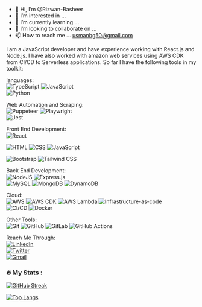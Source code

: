 - 👋 Hi, I’m @Rizwan-Basheer
- 👀 I’m interested in ...
- 🌱 I’m currently learning ...
- 💞️ I’m looking to collaborate on ...
- 📫 How to reach me ... usmanbg50@gmail.com

<!---
Rizwan-Basheer/Rizwan-Basheer is a ✨ special ✨ repository because its `README.md` (this file) appears on your GitHub profile.
You can click the Preview link to take a look at your changes.
--->

I am a JavaScript developer and have experience working with React.js and Node.js. I have also worked with amazon web services using AWS CDK from CI/CD to Serverless applications.
So far I have the following tools in my toolkit:

languages:  
![TypeScript](https://img.shields.io/badge/typescript-%23007ACC.svg?style=for-the-badge&logo=typescript&logoColor=white)
![JavaScript](https://img.shields.io/badge/javascript-%23323330.svg?style=for-the-badge&logo=javascript&logoColor=%23F7DF1E)  
![Python](https://img.shields.io/badge/Python-3776AB?style=for-the-badge&logo=python&logoColor=white)

Web Automation and Scraping:  
![Puppeteer](https://img.shields.io/badge/Puppeteer-40B5A4.svg?style=for-the-badge&logo=Puppeteer&logoColor=white) ![Playwright](https://img.shields.io/badge/Playwright-2EAD33.svg?style=for-the-badge&logo=Playwright&logoColor=white)  
![Jest](https://img.shields.io/badge/Jest-C21325?style=for-the-badge&logo=jest&logoColor=white)

Front End Development:  
![React](https://img.shields.io/badge/react-%2320232a.svg?style=for-the-badge&logo=react&logoColor=%2361DAFB)

![HTML](https://img.shields.io/badge/HTML5-E34F26?style=for-the-badge&logo=html5&logoColor=white)
![CSS](https://img.shields.io/badge/CSS3-1572B6?style=for-the-badge&logo=css3&logoColor=white)
![JavaScript](https://img.shields.io/badge/javascript-%23323330.svg?style=for-the-badge&logo=javascript&logoColor=%23F7DF1E)

![Bootstrap](https://img.shields.io/badge/Bootstrap-563D7C?style=for-the-badge&logo=bootstrap&logoColor=white)
![Tailwind CSS](https://img.shields.io/badge/Tailwind%20CSS-38B2AC?style=for-the-badge&logo=tailwind-css&logoColor=white)

Back End Development:  
![NodeJS](https://img.shields.io/badge/node.js-6DA55F?style=for-the-badge&logo=node.js&logoColor=white)
![Express.js](https://img.shields.io/badge/express.js-%23404d59.svg?style=for-the-badge&logo=express&logoColor=%2361DAFB)  
![MySQL](https://img.shields.io/badge/MySQL-00000F?style=for-the-badge&logo=mysql&logoColor=white)
![MongoDB](https://img.shields.io/badge/MongoDB-4EA94B?style=for-the-badge&logo=mongodb&logoColor=white)
![DynamoDB](https://img.shields.io/badge/DynamoDB-4053D6?style=for-the-badge&logo=amazon-dynamodb&logoColor=white)

Cloud:  
![AWS](https://img.shields.io/badge/AWS-232F3E?style=for-the-badge&logo=amazon-aws&logoColor=white)
![AWS CDK](https://img.shields.io/badge/AWS%20CDK-232F3E?style=for-the-badge&logo=amazon-aws&logoColor=white)
![AWS Lambda](https://img.shields.io/badge/AWS%20Lambda-232F3E?style=for-the-badge&logo=amazon-aws&logoColor=white)
![Infrastructure-as-code](https://img.shields.io/badge/Infrastructure--as--code-232F3E?style=for-the-badge&logo=amazon-aws&logoColor=white)  
![CI/CD](https://img.shields.io/badge/CI/CD-232F3E?style=for-the-badge&logo=amazon-aws&logoColor=white)
![Docker](https://img.shields.io/badge/Docker-2CA5E0?style=for-the-badge&logo=docker&logoColor=white)

Other Tools:  
![Git](https://img.shields.io/badge/Git-F05032?style=for-the-badge&logo=git&logoColor=white)
![GitHub](https://img.shields.io/badge/GitHub-100000?style=for-the-badge&logo=github&logoColor=white)
![GitLab](https://img.shields.io/badge/GitLab-FCA121?style=for-the-badge&logo=gitlab&logoColor=white)
![GitHub Actions](https://img.shields.io/badge/github%20actions-%232671E5.svg?style=for-the-badge&logo=githubactions&logoColor=white)

Reach Me Through:  
[![LinkedIn](https://img.shields.io/badge/linkedin-%230077B5.svg?style=for-the-badge&logo=linkedin&logoColor=white)](https://www.linkedin.com/in/Rizwan-Basheer-347b5918b/)  
[![Twitter](https://img.shields.io/badge/Twitter-%231DA1F2.svg?style=for-the-badge&logo=Twitter&logoColor=white)](https://twitter.com/_kashifghafoor)  
[![Gmail](https://img.shields.io/badge/Gmail-D14836?style=for-the-badge&logo=gmail&logoColor=white)](kashifghafoor140@gmail.com)


### :fire: My Stats :
[![GitHub Streak](http://github-readme-streak-stats.herokuapp.com?user=Rizwan-Basheer)](https://git.io/streak-stats)

[![Top Langs](https://github-readme-stats.vercel.app/api/top-langs/?username=Rizwan-Basheer&layout=compact)](https://github.com/anuraghazra/github-readme-stats)

<!---
Rizwan-Basheer/Rizwan-Basheer is a ✨ special ✨ repository because its `README.md` (this file) appears on your GitHub profile.
You can click the Preview link to take a look at your changes.
--->
